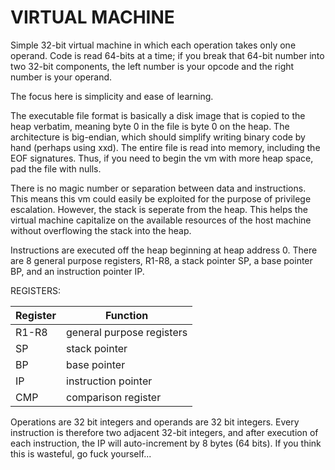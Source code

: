 VIRTUAL MACHINE
===============

Simple 32-bit virtual machine in which each operation takes only one operand.
Code is read 64-bits at a time; if you break that 64-bit number into two 32-bit
components, the left number is your opcode and the right number is your
operand.  

The focus here is simplicity and ease of learning.  

The executable file format is basically a disk image that is copied to the heap
verbatim, meaning byte 0 in the file is byte 0 on the heap. The architecture is
big-endian, which should simplify writing binary code by hand (perhaps using
xxd). The entire file is read into memory, including the EOF signatures. Thus,
if you need to begin the vm with more heap space, pad the file with nulls.  

There is no magic number or separation between data and instructions. This
means this vm could easily be exploited for the purpose of privilege
escalation. However, the stack is seperate from the heap. This helps the
virtual machine capitalize on the available resources of the host machine
without overflowing the stack into the heap.  

Instructions are executed off the heap beginning at heap address 0.
There are 8 general purpose registers, R1-R8, a stack pointer SP, a base
pointer BP, and an instruction pointer IP.  

REGISTERS:


| Register   | Function                   |
| -----------| -------------------------- |
| R1-R8      | general purpose registers  |
| SP         | stack pointer              |
| BP         | base pointer               |
| IP         | instruction pointer        |
| CMP        | comparison register        |


Operations are 32 bit integers and operands are 32 bit integers. Every
instruction is therefore two adjacent 32-bit integers, and after execution of
each instruction, the IP will auto-increment by 8 bytes (64 bits). If you think
this is wasteful, go fuck yourself...  


